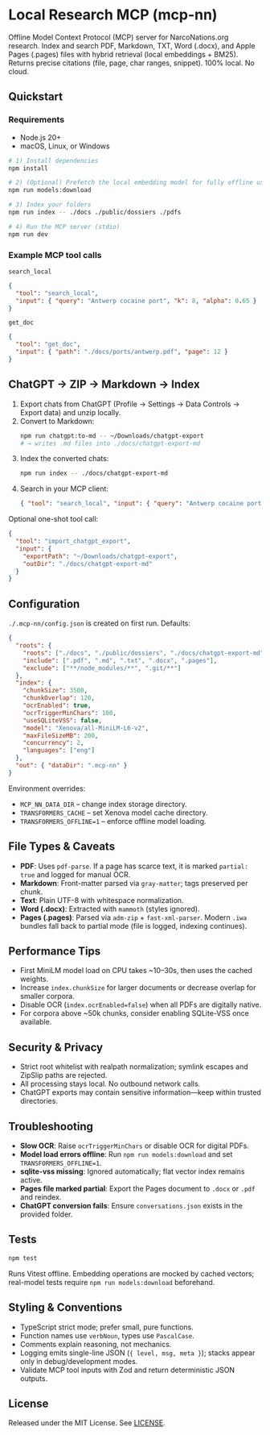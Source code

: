 # Local Research MCP (mcp-nn)

Offline Model Context Protocol (MCP) server for NarcoNations.org research. Index and search PDF, Markdown, TXT, Word (.docx), and Apple Pages (.pages) files with hybrid retrieval (local embeddings + BM25). Returns precise citations (file, page, char ranges, snippet). 100% local. No cloud.

## Quickstart

### Requirements
- Node.js 20+
- macOS, Linux, or Windows

```bash
# 1) Install dependencies
npm install

# 2) (Optional) Prefetch the local embedding model for fully offline use
npm run models:download

# 3) Index your folders
npm run index -- ./docs ./public/dossiers ./pdfs

# 4) Run the MCP server (stdio)
npm run dev
```

### Example MCP tool calls

`search_local`

```json
{
  "tool": "search_local",
  "input": { "query": "Antwerp cocaine port", "k": 8, "alpha": 0.65 }
}
```

`get_doc`

```json
{
  "tool": "get_doc",
  "input": { "path": "./docs/ports/antwerp.pdf", "page": 12 }
}
```

## ChatGPT → ZIP → Markdown → Index

1. Export chats from ChatGPT (Profile → Settings → Data Controls → Export data) and unzip locally.
2. Convert to Markdown:
   ```bash
   npm run chatgpt:to-md -- ~/Downloads/chatgpt-export
   # → writes .md files into ./docs/chatgpt-export-md
   ```
3. Index the converted chats:
   ```bash
   npm run index -- ./docs/chatgpt-export-md
   ```
4. Search in your MCP client:
   ```json
   { "tool": "search_local", "input": { "query": "Antwerp cocaine port" } }
   ```

Optional one-shot tool call:

```json
{
  "tool": "import_chatgpt_export",
  "input": {
    "exportPath": "~/Downloads/chatgpt-export",
    "outDir": "./docs/chatgpt-export-md"
  }
}
```

## Configuration

`./.mcp-nn/config.json` is created on first run. Defaults:

```json
{
  "roots": {
    "roots": ["./docs", "./public/dossiers", "./docs/chatgpt-export-md"],
    "include": [".pdf", ".md", ".txt", ".docx", ".pages"],
    "exclude": ["**/node_modules/**", ".git/**"]
  },
  "index": {
    "chunkSize": 3500,
    "chunkOverlap": 120,
    "ocrEnabled": true,
    "ocrTriggerMinChars": 100,
    "useSQLiteVSS": false,
    "model": "Xenova/all-MiniLM-L6-v2",
    "maxFileSizeMB": 200,
    "concurrency": 2,
    "languages": ["eng"]
  },
  "out": { "dataDir": ".mcp-nn" }
}
```

Environment overrides:

- `MCP_NN_DATA_DIR` – change index storage directory.
- `TRANSFORMERS_CACHE` – set Xenova model cache directory.
- `TRANSFORMERS_OFFLINE=1` – enforce offline model loading.

## File Types & Caveats

- **PDF**: Uses `pdf-parse`. If a page has scarce text, it is marked `partial: true` and logged for manual OCR.
- **Markdown**: Front-matter parsed via `gray-matter`; tags preserved per chunk.
- **Text**: Plain UTF-8 with whitespace normalization.
- **Word (.docx)**: Extracted with `mammoth` (styles ignored).
- **Pages (.pages)**: Parsed via `adm-zip` + `fast-xml-parser`. Modern `.iwa` bundles fall back to partial mode (file is logged, indexing continues).

## Performance Tips

- First MiniLM model load on CPU takes ~10–30s, then uses the cached weights.
- Increase `index.chunkSize` for larger documents or decrease overlap for smaller corpora.
- Disable OCR (`index.ocrEnabled=false`) when all PDFs are digitally native.
- For corpora above ~50k chunks, consider enabling SQLite-VSS once available.

## Security & Privacy

- Strict root whitelist with realpath normalization; symlink escapes and ZipSlip paths are rejected.
- All processing stays local. No outbound network calls.
- ChatGPT exports may contain sensitive information—keep within trusted directories.

## Troubleshooting

- **Slow OCR**: Raise `ocrTriggerMinChars` or disable OCR for digital PDFs.
- **Model load errors offline**: Run `npm run models:download` and set `TRANSFORMERS_OFFLINE=1`.
- **sqlite-vss missing**: Ignored automatically; flat vector index remains active.
- **Pages file marked partial**: Export the Pages document to `.docx` or `.pdf` and reindex.
- **ChatGPT conversion fails**: Ensure `conversations.json` exists in the provided folder.

## Tests

```bash
npm test
```

Runs Vitest offline. Embedding operations are mocked by cached vectors; real-model tests require `npm run models:download` beforehand.

## Styling & Conventions

- TypeScript strict mode; prefer small, pure functions.
- Function names use `verbNoun`, types use `PascalCase`.
- Comments explain reasoning, not mechanics.
- Logging emits single-line JSON (`{ level, msg, meta }`); stacks appear only in debug/development modes.
- Validate MCP tool inputs with Zod and return deterministic JSON outputs.

## License

Released under the MIT License. See [LICENSE](./LICENSE).
